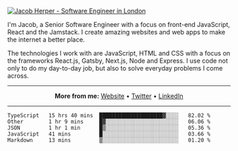 [![Jacob Herper - Software Engineer in London](https://res.cloudinary.com/jacobherper/image/upload/v1595605963/github_banner.png)](https://herper.io/)

I'm Jacob, a Senior Software Engineer with a focus on front-end JavaScript, React and the Jamstack. I create amazing websites and web apps to make the internet a better place.

The technologies I work with are JavaScript, HTML and CSS with a focus on the frameworks React.js, Gatsby, Next.js, Node and Express. I use code not only to do my day-to-day job, but also to solve everyday problems I come across.

-----

<p align="center">
  <strong>More from me:</strong> 
  <a href="https://herper.io">Website</a> •
  <a href="https://twitter.com/intent/follow?screen_name=jakeherp&tw_p=followbutton">Twitter</a> •
  <a href="https://www.linkedin.com/in/jacobherper/">LinkedIn</a>
</p>

-----

<!--START_SECTION:waka-->
```text
TypeScript   15 hrs 40 mins  ████████████████████▓░░░░   82.02 % 
Other        1 hr 9 mins     █▓░░░░░░░░░░░░░░░░░░░░░░░   06.06 % 
JSON         1 hr 1 min      █▒░░░░░░░░░░░░░░░░░░░░░░░   05.36 % 
JavaScript   41 mins         █░░░░░░░░░░░░░░░░░░░░░░░░   03.66 % 
Markdown     13 mins         ▒░░░░░░░░░░░░░░░░░░░░░░░░   01.20 % 
```
<!--END_SECTION:waka-->
